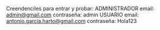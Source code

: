 Creendenciles para entrar y probar:
ADMINISTRADOR
email: admin@gmail.com
contraseña: admin
USUARIO
email: antonio.garcia.harto@gmail.com
contraseña: Hola123
